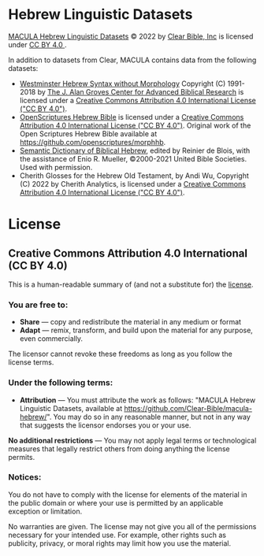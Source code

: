 # Hebrew Linguistic Datasets

[MACULA Hebrew Linguistic Datasets](http://github.com/Clear-Bible/macula-hebrew/) © 2022 by [Clear Bible, Inc](http://www.clear.bible) is licensed under [CC BY 4.0 ](http://creativecommons.org/licenses/by/4.0/).

In addition to datasets from Clear, MACULA contains data from the following datasets:

- [Westminster Hebrew Syntax without Morphology](https://github.com/Clear-Bible/macula-hebrew/tree/main/sources/GrovesCenter) Copyright (C) 1991-2018 by [The J. Alan Groves Center for Advanced Biblical Research](https://www.grovescenter.org/) is licensed under a [Creative Commons Attribution 4.0 International License ("CC BY 4.0")](https://creativecommons.org/licenses/by/4.0/).
- [OpenScriptures Hebrew Bible](https://hb.openscriptures.org) is licensed under a [Creative Commons Attribution 4.0 International License ("CC BY 4.0")](https://creativecommons.org/licenses/by/4.0/). Original work of the Open Scriptures Hebrew Bible available at https://github.com/openscriptures/morphhb.
- [Semantic Dictionary of Biblical Hebrew](https://semanticdictionary.org/), edited by Reinier de Blois, with the assistance of Enio R. Mueller, ©2000-2021 United Bible Societies. Used with permission.
- Cherith Glosses for the Hebrew Old Testament, by Andi Wu, Copyright (C) 2022 by Cherith Analytics, is licensed under a  [Creative Commons Attribution 4.0 International License ("CC BY 4.0")](https://creativecommons.org/licenses/by/4.0/). 

# License

## Creative Commons Attribution 4.0 International (CC BY 4.0)

This is a human-readable summary of (and not a substitute for) the [license](http://creativecommons.org/licenses/by/4.0/).

### You are free to:

 * **Share** — copy and redistribute the material in any medium or format
 * **Adapt** — remix, transform, and build upon the material
for any purpose, even commercially.

The licensor cannot revoke these freedoms as long as you follow the license terms.

### Under the following terms:

 * **Attribution** — You must attribute the work as follows: "MACULA Hebrew Linguistic Datasets, available at https://github.com/Clear-Bible/macula-hebrew/". You may do so in any reasonable manner, but not in any way that suggests the licensor endorses you or your use.

**No additional restrictions** — You may not apply legal terms or technological measures that legally restrict others from doing anything the license permits.

### Notices:

You do not have to comply with the license for elements of the material in the public domain or where your use is permitted by an applicable exception or limitation.

No warranties are given. The license may not give you all of the permissions necessary for your intended use. For example, other rights such as publicity, privacy, or moral rights may limit how you use the material.
